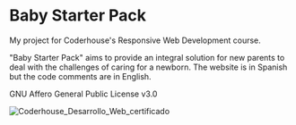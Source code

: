 # Baby Starter Pack
My project for Coderhouse's Responsive Web Development course.

"Baby Starter Pack" aims to provide an integral solution for new parents to deal with the challenges of caring for a newborn.
The website is in Spanish but the code comments are in English.

GNU Affero General Public License v3.0

![Coderhouse_Desarrollo_Web_certificado](https://github.com/cirmialexis/coderhouse-web-development-project/assets/1320538/a1b03555-b707-495e-a77d-6cc7698d348d)
